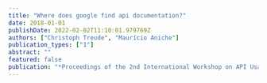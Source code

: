 ```yaml
---
title: "Where does google find api documentation?"
date: 2018-01-01
publishDate: 2022-02-02T11:10:01.979769Z
authors: ["Christoph Treude", "Maurı́cio Aniche"]
publication_types: ["1"]
abstract: ""
featured: false
publication: "*Proceedings of the 2nd International Workshop on API Usage and Evolution*"
---
```


